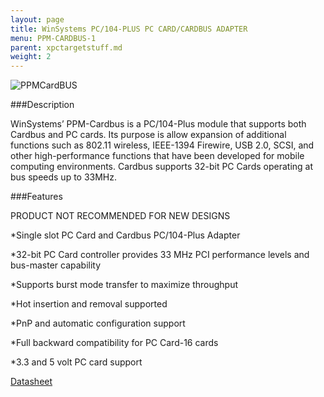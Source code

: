 ```yaml
---
layout: page
title: WinSystems PC/104-PLUS PC CARD/CARDBUS ADAPTER
menu: PPM-CARDBUS-1
parent: xpctargetstuff.md
weight: 2
---
```


![PPMCardBUS](hhttps://www.winsystems.com/wp-content/uploads/2015/01/PPM-CARDBUS-1-1000x1000.jpg)


###Description

WinSystems’ PPM-Cardbus is a PC/104-Plus module that supports both Cardbus and PC cards. Its purpose is allow expansion of additional functions such as 802.11 wireless, IEEE-1394 Firewire, USB 2.0, SCSI, and other high-performance functions that have been developed for mobile computing environments. Cardbus supports 32-bit PC Cards operating at bus speeds up to 33MHz.

###Features

PRODUCT NOT RECOMMENDED FOR NEW DESIGNS

*Single slot PC Card and Cardbus PC/104-Plus Adapter

*32-bit PC Card controller provides 33 MHz PCI
 performance levels and bus-master capability

*Supports burst mode transfer to maximize throughput

*Hot insertion and removal supported

*PnP and automatic configuration support

*Full backward compatibility for PC Card-16 cards

*3.3 and 5 volt PC card support

[Datasheet](https://www.winsystems.com/wp-content/uploads/datasheets/ppm-cardbus-1-ds.pdf)

